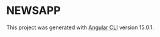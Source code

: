 # NEWSAPP

This project was generated with [Angular CLI](https://github.com/angular/angular-cli) version 15.0.1.



